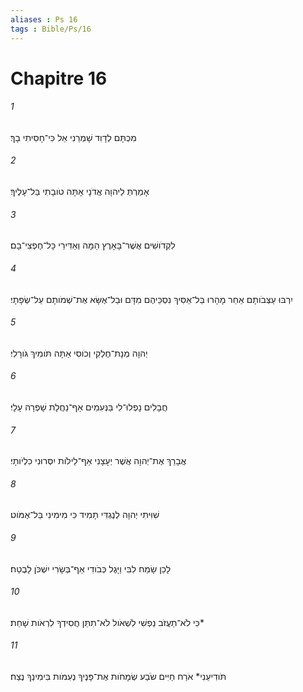```yaml
---
aliases : Ps 16
tags : Bible/Ps/16
---
```


# Chapitre 16

###### 1
מִכְתָּם לְדָוִד שָׁמְרֵנִי אֵל כִּי־חָסִיתִי בָךְ׃
###### 2
אָמַרְתְּ לַיהוָה אֲדֹנָי אָתָּה טֹובָתִי בַּל־עָלֶיךָ׃
###### 3
לִקְדֹושִׁים אֲשֶׁר־בָּאָרֶץ הֵמָּה וְאַדִּירֵי כָּל־חֶפְצִי־בָם׃
###### 4
יִרְבּוּ עַצְּבֹותָם אַחֵר מָהָרוּ בַּל־אַסִּיךְ נִסְכֵּיהֶם מִדָּם וּבַל־אֶשָּׂא אֶת־שְׁמֹותָם עַל־שְׂפָתָי׃
###### 5
יְהוָה מְנָת־חֶלְקִי וְכֹוסִי אַתָּה תֹּומִיךְ גֹּורָלִי׃
###### 6
חֲבָלִים נָפְלוּ־לִי בַּנְּעִמִים אַף־נַחֲלָת שָׁפְרָה עָלָי׃
###### 7
אֲבָרֵךְ אֶת־יְהוָה אֲשֶׁר יְעָצָנִי אַף־לֵילֹות יִסְּרוּנִי כִלְיֹותָי׃
###### 8
שִׁוִּיתִי יְהוָה לְנֶגְדִּי תָמִיד כִּי מִימִינִי בַּל־אֶמֹּוט׃
###### 9
לָכֵן שָׂמַח לִבִּי וַיָּגֶל כְּבֹודִי אַף־בְּשָׂרִי יִשְׁכֹּן לָבֶטַח׃
###### 10
כִּי לֹא־תַעֲזֹב נַפְשִׁי לִשְׁאֹול לֹא־תִתֵּן חֲסִידְךָ לִרְאֹות שָׁחַת׃*
###### 11
תֹּודִיעֵנִי* אֹרַח חַיִּים שֹׂבַע שְׂמָחֹות אֶת־פָּנֶיךָ נְעִמֹות בִּימִינְךָ נֶצַח׃
